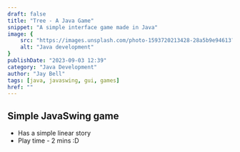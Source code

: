 ```yaml
---
draft: false
title: "Tree - A Java Game"
snippet: "A simple interface game made in Java"
image: {
    src: "https://images.unsplash.com/photo-1593720213428-28a5b9e94613?&fit=crop&w=430&h=240",
    alt: "Java development"
}
publishDate: "2023-09-03 12:39"
category: "Java Development"
author: "Jay Bell"
tags: [java, javaswing, gui, games]
href: ""
---
```


## Simple JavaSwing game
- Has a simple linear story
- Play time - 2 mins :D